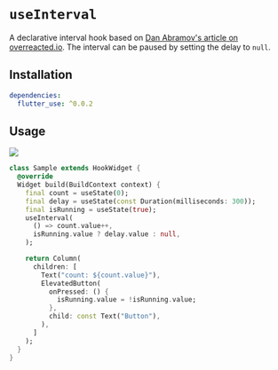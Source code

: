 # `useInterval`

A declarative interval hook based on [Dan Abramov's article on overreacted.io](https://overreacted.io/making-setinterval-declarative-with-react-hooks). The interval can be paused by setting the delay to `null`.

## Installation

```yaml
dependencies:
  flutter_use: ^0.0.2
```

## Usage

[![](https://img.shields.io/badge/demo-%20%20%20%F0%9F%9A%80-green.svg)](https://dartpad.dev/?id=d4ce8c315a0157ad18257886d661c8b9&null_safety=true)

```dart
class Sample extends HookWidget {
  @override
  Widget build(BuildContext context) {
    final count = useState(0);
    final delay = useState(const Duration(milliseconds: 300));
    final isRunning = useState(true);
    useInterval(
      () => count.value++,
      isRunning.value ? delay.value : null,
    );

    return Column(
      children: [
        Text("count: ${count.value}"),
        ElevatedButton(
          onPressed: () {
            isRunning.value = !isRunning.value;
          },
          child: const Text("Button"),
        ),
      ]
    );
  }
}
```
